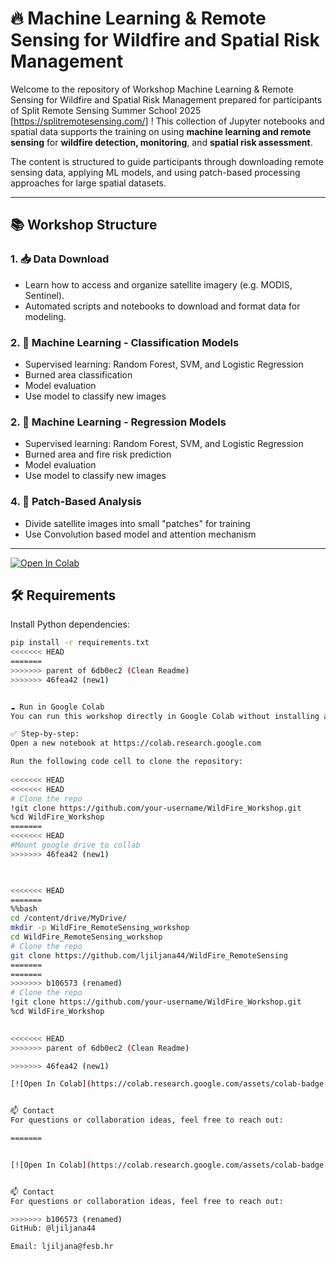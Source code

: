 # 🔥 Machine Learning & Remote Sensing for Wildfire and Spatial Risk Management

Welcome to the  repository of Workshop Machine Learning & Remote Sensing for Wildfire and Spatial Risk Management prepared for participants of Split Remote Sensing Summer School 2025 [https://splitremotesensing.com/] ! This collection of Jupyter notebooks and spatial data supports the training on using **machine learning and remote sensing** for **wildfire detection, monitoring**, and **spatial risk assessment**.

The content is structured to guide participants through downloading remote sensing data, applying ML models, and using patch-based processing approaches for large spatial datasets.



---

## 📚 Workshop Structure

### 1. 📥 **Data Download**
- Learn how to access and organize satellite imagery (e.g. MODIS, Sentinel).
- Automated scripts and notebooks to download and format data for modeling.

### 2. 🤖 **Machine Learning - Classification Models**
- Supervised learning: Random Forest, SVM, and Logistic Regression
- Burned area classification  
- Model evaluation  
- Use  model to classify new images 

### 2. 🤖 **Machine Learning - Regression  Models**
- Supervised learning: Random Forest, SVM, and Logistic Regression
- Burned area   and fire risk prediction
- Model evaluation  
- Use  model to classify new images 

### 4. 🧩 **Patch-Based Analysis**
- Divide satellite images into small "patches" for training
- Use Convolution based model and attention mechanism
 
---
 
 
[![Open In Colab](https://colab.research.google.com/assets/colab-badge.svg)](https://colab.research.google.com/github/ljiljana44/WildFire_Workshop/blob/main/01_download_data.ipynb)
 
## 🛠 Requirements

Install Python dependencies:

```bash
pip install -r requirements.txt
<<<<<<< HEAD
=======
>>>>>>> parent of 6db0ec2 (Clean Readme)
>>>>>>> 46fea42 (new1)


☁️ Run in Google Colab
You can run this workshop directly in Google Colab without installing anything locally.

✅ Step-by-step:
Open a new notebook at https://colab.research.google.com

Run the following code cell to clone the repository:
 
<<<<<<< HEAD
<<<<<<< HEAD
# Clone the repo
!git clone https://github.com/your-username/WildFire_Workshop.git
%cd WildFire_Workshop
=======
<<<<<<< HEAD
#Mount google drive to collab
>>>>>>> 46fea42 (new1)

 

<<<<<<< HEAD
=======
%%bash
cd /content/drive/MyDrive/
mkdir -p WildFire_RemoteSensing_workshop
cd WildFire_RemoteSensing_workshop
# Clone the repo
git clone https://github.com/ljiljana44/WildFire_RemoteSensing
=======
=======
>>>>>>> b106573 (renamed)
# Clone the repo
!git clone https://github.com/your-username/WildFire_Workshop.git
%cd WildFire_Workshop

 
<<<<<<< HEAD
>>>>>>> parent of 6db0ec2 (Clean Readme)

>>>>>>> 46fea42 (new1)

[![Open In Colab](https://colab.research.google.com/assets/colab-badge.svg)](https://colab.research.google.com/github/ljiljana44/WildFire_Workshop/blob/main/01_download_and_explore.ipynb)


📫 Contact
For questions or collaboration ideas, feel free to reach out:

=======


[![Open In Colab](https://colab.research.google.com/assets/colab-badge.svg)](https://colab.research.google.com/github/ljiljana44/WildFire_Workshop/blob/main/01_download_and_explore.ipynb)


📫 Contact
For questions or collaboration ideas, feel free to reach out:

>>>>>>> b106573 (renamed)
GitHub: @ljiljana44

Email: ljiljana@fesb.hr
